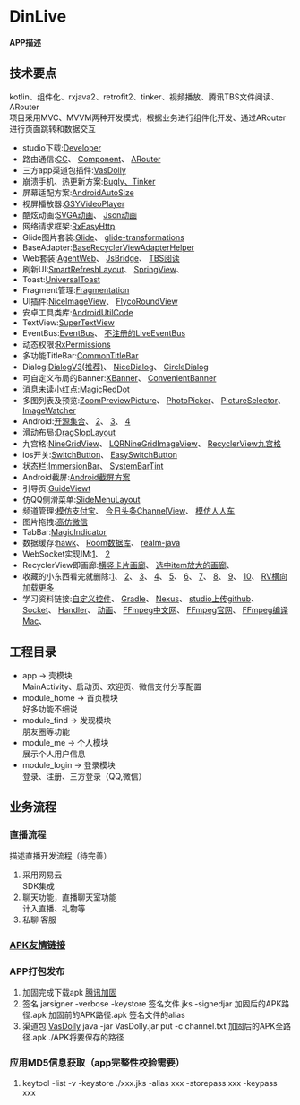 # DinLive
**APP描述**
## 技术要点  
kotlin、组件化、rxjava2、retrofit2、tinker、视频播放、腾讯TBS文件阅读、ARouter  
项目采用MVC、MVVM两种开发模式，根据业务进行组件化开发、通过ARouter进行页面跳转和数据交互  
- studio下载:[Developer](https://developer.android.google.cn)
- 路由通信:[CC](https://qibilly.com/CC-website)、
          [Component](https://github.com/xiaojinzi123/Component)、
          [ARouter](https://github.com/alibaba/ARouter/blob/master/README_CN.md)
- 三方app渠道包插件:[VasDolly](https://github.com/Tencent/VasDolly/blob/master/command/README.md)
- 崩溃手机、热更新方案:[Bugly、Tinker](https://bugly.qq.com/docs/)
- 屏幕适配方案:[AndroidAutoSize](https://github.com/JessYanCoding/AndroidAutoSize/blob/master/README-zh.md)
- 视屏播放器:[GSYVideoPlayer](https://github.com/CarGuo/GSYVideoPlayer)
- 酷炫动画:[SVGA动画](http://svga.io)、
          [Json动画](https://github.com/airbnb/lottie-android)
- 网络请求框架:[RxEasyHttp](https://github.com/zhou-you/RxEasyHttp)
- Glide图片套装:[Glide](https://github.com/bumptech/glide)、
               [glide-transformations](https://github.com/wasabeef/glide-transformations)
- BaseAdapter:[BaseRecyclerViewAdapterHelper](https://github.com/CymChad/BaseRecyclerViewAdapterHelper)
- Web套装:[AgentWeb](https://github.com/Justson/AgentWeb)、
         [JsBridge](https://github.com/lzyzsd/JsBridge)、
         [TBS阅读](https://x5.tencent.com)
- 刷新UI:[SmartRefreshLayout](https://github.com/scwang90/SmartRefreshLayout)、
        [SpringView](https://github.com/liaoinstan/SpringView)、
- Toast:[UniversalToast](https://github.com/bboylin/UniversalToast)
- Fragment管理:[Fragmentation](https://github.com/YoKeyword/Fragmentation/tree/master)
- UI插件:[NiceImageView](https://github.com/SheHuan/NiceImageView)、
        [FlycoRoundView](https://github.com/H07000223/FlycoRoundView)
- 安卓工具类库:[AndroidUtilCode](https://github.com/Blankj/AndroidUtilCode)
- TextView:[SuperTextView](https://github.com/chenBingX/SuperTextView)
- EventBus:[EventBus](https://github.com/greenrobot/EventBus)、
           [不注册的LiveEventBus](https://github.com/JeremyLiao/LiveEventBus)
- 动态权限:[RxPermissions](https://github.com/tbruyelle/RxPermissions)
- 多功能TitleBar:[CommonTitleBar](https://github.com/wuhenzhizao/android-titlebar)
- Dialog:[DialogV3(推荐)](https://github.com/kongzue/DialogV3)、
         [NiceDialog](https://github.com/SheHuan/NiceDialog)、
         [CircleDialog](https://github.com/mylhyl/Android-CircleDialog)
- 可自定义布局的Banner:[XBanner](https://github.com/xiaohaibin/XBanner)、
                    [ConvenientBanner](https://github.com/saiwu-bigkoo/Android-ConvenientBanner)
- 消息未读小红点:[MagicRedDot](https://github.com/kanglongba/MagicRedDot)
- 多图列表及预览:[ZoomPreviewPicture](https://github.com/yangchaojiang/ZoomPreviewPicture)、
              [PhotoPicker](https://github.com/yudu233/PhotoPicker)、
              [PictureSelector](https://github.com/LuckSiege/PictureSelector)、
              [ImageWatcher](https://github.com/iielse/ImageWatcher)
- Android:[开源集合](https://hndeveloper.github.io/2017/github-android-ui.html#Spinner)、
          [2](https://blog.csdn.net/csdn576038874/article/details/81200674)、
          [3](https://github.com/XXApple/AndroidLibs/tree/master/完整开源项目Project)、
          [4](https://www.jianshu.com/p/67da7b78e78a)
- 滑动布局:[DragSlopLayout](https://github.com/Rukey7/DragSlopLayout)
- 九宫格:[NineGridView](https://github.com/Vanish136/NineGridView)、
        [LQRNineGridImageView](https://github.com/GitLqr/LQRNineGridImageView)、
        [RecyclerView九宫格](https://blog.csdn.net/cjs1534717040/article/details/78459821)
- ios开关:[SwitchButton](https://github.com/zcweng/SwitchButton)、
         [EasySwitchButton](https://github.com/heshiweij/EasySwitchButton)
- 状态栏:[ImmersionBar](https://github.com/gyf-dev/ImmersionBar)、
        [SystemBarTint](https://github.com/jgilfelt/SystemBarTint)
- Android截屏:[Android截屏方案](https://www.jianshu.com/p/980a75a31f2f)
- 引导页:[GuideViewt](https://github.com/binIoter/GuideView)
- 仿QQ侧滑菜单:[SlideMenuLayout](https://github.com/JingYeoh/SlideMenuLayout)
- 频道管理:[模仿支付宝](http://www.apkbus.com/thread-600249-1-1.html)、
          [今日头条ChannelView](https://github.com/chengzhicao/ChannelView)、
          [模仿人人车](http://www.apkbus.com/thread-600215-1-1.html)
- 图片拖拽:[高仿微信](https://github.com/githubwing/DragPhotoView)
- TabBar:[MagicIndicator](https://github.com/hackware1993/MagicIndicator)
- 数据缓存:[hawk](https://github.com/orhanobut/hawk)、
          [Room数据库](https://developer.android.google.cn/jetpack/androidx/releases/room)、
          [realm-java](https://github.com/realm/realm-java)
- WebSocket实现IM:[1](https://github.com/0xZhangKe/WebSocketDemo)、
          [2](https://github.com/yangxch/WebSocketClient)     
- RecyclerView即画廊:[横竖卡片画廊](https://github.com/Azoft/CarouselLayoutManager)、
                     [选中item放大的画廊](https://github.com/yarolegovich/DiscreteScrollView)、
- 收藏的小东西看完就删除:[1](https://github.com/Yellow5A5/ClearScreenHelper)、
                     [2](https://github.com/Qiang3570/LiveLayout)、
                     [3](https://github.com/zuiwuyuan/WeChatPswKeyboard)、
                     [4](https://github.com/panpf/spider-web-score-view)、
                     [5](https://github.com/zhangyuChen1991/Roll3DImageView)、
                     [6](https://github.com/ernestoyaquello/VerticalStepperForm)、
                     [7](https://github.com/ToDou/appbarlayout-spring-behavior)、
                     [8](https://github.com/chilijung/android-stepsview)、
                     [9](https://github.com/XXApple/AndroidLibs)、
                     [10](https://github.com/bingoogolapple/BGAPhotoPicker-Android)、
                     [RV横向加载更多](https://blog.csdn.net/lanxuan1993/article/details/94559744)
 - 学习资料链接:[自定义控件](https://blog.csdn.net/harvic880925/article/details/50995268)、
              [Gradle](https://blog.csdn.net/heqiangflytosky/article/details/50853268)、
              [Nexus](https://blog.csdn.net/qinlincnds/article/details/90757619)、
              [studio上传github](https://www.cnblogs.com/imqsl/p/6763133.html)、
              [Socket](https://www.jianshu.com/p/c27c4e9b2211)、
              [Handler](https://www.jianshu.com/p/f7cabfe19720)、
              [动画](https://www.jianshu.com/p/769242cba1f8)、
              [FFmpeg中文网](http://www.ffmpeg.club/android.html)、
              [FFmpeg官网](https://www.ffmpeg.org)、
              [FFmpeg编译Mac](https://zhuanlan.zhihu.com/p/76462890)、
                 
## 工程目录
- app -> 壳模块  
    MainActivity、启动页、欢迎页、微信支付分享配置 
- module_home -> 首页模块  
    好多功能不细说
- module_find -> 发现模块  
    朋友圈等功能
- module_me -> 个人模块  
    展示个人用户信息
- module_login -> 登录模块  
    登录、注册、三方登录（QQ,微信）
## 业务流程

### 直播流程  
描述直播开发流程（待完善）

1. 采用网易云      
    SDK集成
2. 聊天功能，直播聊天室功能  
    计入直播、礼物等
3. 私聊 
   客服
### [APK友情链接](https://www.pgyer.com/hOPa)
 
### APP打包发布
1. 加固完成下载apk [腾讯加固](https://wetest.qq.com/product/appReinforcement)
2. 签名 jarsigner -verbose -keystore 签名文件.jks -signedjar 加固后的APK路径.apk 加固前的APK路径.apk 签名文件的alias
3. 渠道包 [VasDolly](https://github.com/Tencent/VasDolly/blob/master/command/README.md) java -jar VasDolly.jar put -c channel.txt 加固后的APK全路径.apk ./APK将要保存的路径

### 应用MD5信息获取（app完整性校验需要） 
1. keytool -list -v -keystore ./xxx.jks -alias xxx -storepass xxx -keypass xxx
